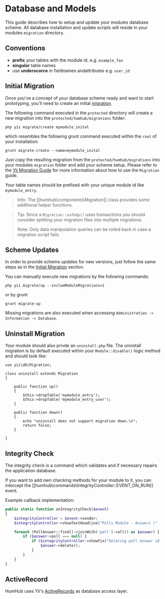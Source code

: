 Database and Models
=================

This guide describes how to setup and update your modules database scheme. All database installation and update scripts will reside in
your modules `migration` directory.

## Conventions

- **prefix** your tables with the module id. e.g. `example_foo`
- **singular** table names
- use **underscorce** in fieldnames andattributes e.g. `user_id`

## Initial Migration

Once you've a concept of your database scheme ready and want to start prototyping, you'll need to create an initial [migration](https://www.yiiframework.com/doc/guide/2.0/en/db-migrations#creating-migrations).

The following command executed in the `protected` directory will create a new migration into the `protected/humhub/migrations` folder:

```
php yii migrate/create mymodule_inital
```

which resembles the following grunt command executed within the `root` of your installation:

```
grunt migrate-create --name=mymodule_inital
```

Just copy the resulting migration from the `protected/humhub/migrations` into your modules `migration` folder and add your scheme setup.
Please refer to the [Yii Migration Guide](https://www.yiiframework.com/doc/guide/2.0/en/db-migrations#creating-migrations) for more information about
how to use the `Migration` guide.

Your table names should be prefixed with your unique module id like `mymodule_entry`.

> Info: The [[humhub\components\Migration]] class provides some additional helper functions.

> Tip: Since a `Migration::safeUp()` uses transactions you should consider splitting your migration files into multiple migrations.

> Note: Only data manipulation queries can be rolled back in case a migration script fails.

## Scheme Updates

In order to provide scheme updates for new versions, just follow the same steps as in the [Initial Migration](#initial-migration) section.

You can manually execute new migrations by the following commands:

```
php yii migrate/up --inclueModuleMigrations=1
```

or by grunt 

```
grunt migrate-up
```

Missing migrations are also executed when accessing `Administration -> Information -> Database`.

## Uninstall Migration

Your module should also privde an `uninstall.php` file.
The uninstall migration is by default executed within your `Module::disable()` logic method and should look like:

```
use yii\db\Migration;

class uninstall extends Migration
{

    public function up()
    {
        $this->dropTable('mymodule_entry');
        $this->dropTable('mymodule_entry_user');
    }

    public function down()
    {
        echo "uninstall does not support migration down.\n";
        return false;
    }

}
```

## Integrity Check

The integrity check is a command which validates and if necessary repairs the application database.

If you want to add own checking methods for your module to it, you can intercept the [[humhub\commands\IntegrityController::EVENT_ON_RUN]] event.

Example callback implementation:

```php
public static function onIntegrityCheck($event)
{
    $integrityController = $event->sender;
    $integrityController->showTestHeadline("Polls Module - Answers (" . PollAnswer::find()->count() . " entries)");

    foreach (PollAnswer::find()->joinWith('poll')->all() as $answer) {
        if ($answer->poll === null) {
            if ($integrityController->showFix("Deleting poll answer id " . $answer->id . " without existing poll!")) {
                $answer->delete();
            }
        }
    }
}
```

## ActiveRecord

HumHub uses Yii's [ActiveRecords](http://www.yiiframework.com/doc-2.0/guide-db-active-record.html) as database access layer.
